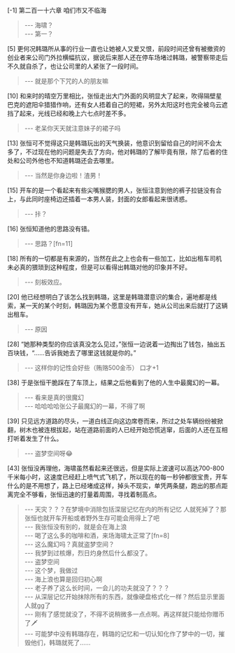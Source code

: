 
[-1] 第二百一十六章 咱们市又不临海
>--- 海啸？<br>
>--- 第一？<br>

[5] 更何况韩璐所从事的行业一直也让她被人又爱又恨，前段时间还曾有被撤资的创业者来公司门外拉横幅抗议，据说后来那人还在停车场堵过韩璐，被警察带走后不久就自杀了，也让公司里的人紧张了一段时间。
>--- 就是那个下咒的人的朋友嘛<br>

[10] 和来时的晴空万里相比，张恒走出大门外面的风明显大了起来，吹得隔壁星巴克的遮阳伞猎猎作响，还有女人捂着自己的短裙，另外太阳这时也完全被乌云遮挡了起来，光线已经和晚上六七点时差不多。
>--- 老呆你天天就注意妹子的裙子吗<br>

[13] 张恒可不觉得这只是韩璐玩出的天气换装，他意识到留给自己的时间不会太多了，不过现在他的问题是失去了方向，他对韩璐的了解毕竟有限，除了后者的住处和公司外他也不知道韩璐还会去哪里。
>--- 当然是你身边啦！渣男！<br>

[15] 开车的是一个看起来有些尖嘴猴腮的男人，张恒注意到他的裤子拉链没有合上，与此同时座椅边还插着一本男人装，封面的女郎看起来很诱惑。
>--- 拤？<br>

[16] 张恒知道他的思路没有错。
>--- 思路？[fn=11]<br>

[18] 所有的一切都是有来源的，当然在此之上也会有一些加工，比如出租车司机未必真的猥琐到这种程度，但是可以看得出韩璐对他的印象并不好。
>--- 刻板效应。<br>

[20] 他已经想明白了该怎么找到韩璐，这里是韩璐潜意识的集合，遍地都是线索，某一天的某个时刻，韩璐因为某个愿意没有开车，她从公司出来后就打了这辆出租车。
>--- 原因<br>

[28] “她那种类型的你应该真没怎么见过，”张恒一边说着一边掏出了钱包，抽出五百块钱，“……告诉我她去了哪里这钱就是你的。”
>--- 这样你的记性会好些（贿赂500金币）
口才+1<br>

[38] 于是张恒干脆踩在了车顶上，结果之后他看到了他的人生中最魔幻的一幕。
>--- 看来是真的很魔幻<br>
>--- 哈哈哈哈张公子最魔幻的一幕，不得了啊<br>

[39] 只见远方道路的尽头，一道白线正向这边席卷而来，所过之处车辆纷纷被掀翻，树木也被连根拔起，站在道路前面的人已经开始恐慌逃窜，后面的人还在互相打听着发生了什么。
>--- 盗梦空间呀😂<br>

[43] 张恒没再理他，海啸虽然看起来还很远，但是实际上波速可以高达700-800千米每小时，这速度已经赶上喷气式飞机了，所以现在的每一秒钟都很宝贵，开车什么的是不用想了，路上已经堵成这样，掉头不现实，单凭两条腿，跑出的那点距离完全不够看，张恒迅速的打量着周围，寻找着制高点。
>--- 天灾？？？在梦境中消除包括深层记忆在内的所有记忆 人就死掉了？那张恒也就开车开船或者野外生存可能会用得上了吧<br>
>--- 我张恒没有别的，就是会在海上浪<br>
>--- 喝了这么多的咖啡和酒，来场海啸太正常了[fn=8]<br>
>--- 这么魔幻吗？真就盗梦空间？<br>
>--- 我梦到过核爆，烈日灼身然后什么都没了。<br>
>--- 盗梦空间<br>
>--- 这个梦，我做过<br>
>--- 海上浪也算是回归初心啊<br>
>--- 老子养了这么长时间，一会儿的功夫就没了？？？<br>
>--- 从深层记忆开始抹除所有的东西，就像硬盘格式化一样？然后显示里面人就gg了<br>
>--- 刚有了感觉就没了，不得不说稍微多一点点啊。再这样就只能给你赠币了🗡<br>
>--- 可能梦中没有韩璐存在，韩璐的记忆和一切认知化作了梦中的一切，摧毁他们，韩璐就死了……<br>
